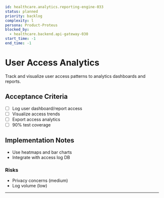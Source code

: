 ```yaml
id: healthcare.analytics.reporting-engine-033
status: planned
priority: backlog
complexity: l
persona: Product-Proteus
blocked_by:
  - healthcare.backend.api-gateway-030
start_time: -1
end_time: -1
```

# User Access Analytics

Track and visualize user access patterns to analytics dashboards and reports.

## Acceptance Criteria

- [ ] Log user dashboard/report access
- [ ] Visualize access trends
- [ ] Export access analytics
- [ ] 90% test coverage

## Implementation Notes

- Use heatmaps and bar charts
- Integrate with access log DB

### Risks

- Privacy concerns (medium)
- Log volume (low)

---

